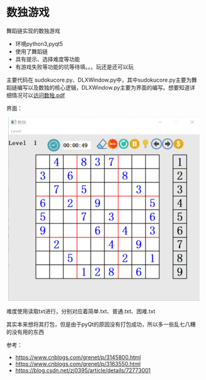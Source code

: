 # 数独游戏

舞蹈链实现的数独游戏

* 环境python3,pyqt5
* 使用了舞蹈链
* 具有提示、选择难度等功能
* 有游戏失败等功能的坑等待填。。。玩还是还可以玩

主要代码在 sudokucore.py、DLXWindow.py中，其中sudokucore.py主要为舞蹈链编写以及数独的核心逻辑，DLXWindow.py主要为界面的编写。想要知道详细情况可以[访问数独.pdf](访问数独.pdf)

界面：

![image-20200722221752967](image-20200722221752967.png)

难度使用读取txt进行，分别对应着简单.txt、普通.txt、困难.txt

其实本来想将其打包，但是由于pyQt的原因没有打包成功，所以多一些乱七八糟的没有用的东西

参考：

* https://www.cnblogs.com/grenet/p/3145800.html
* https://www.cnblogs.com/grenet/p/3163550.html
* https://blog.csdn.net/zj0395/article/details/72773001